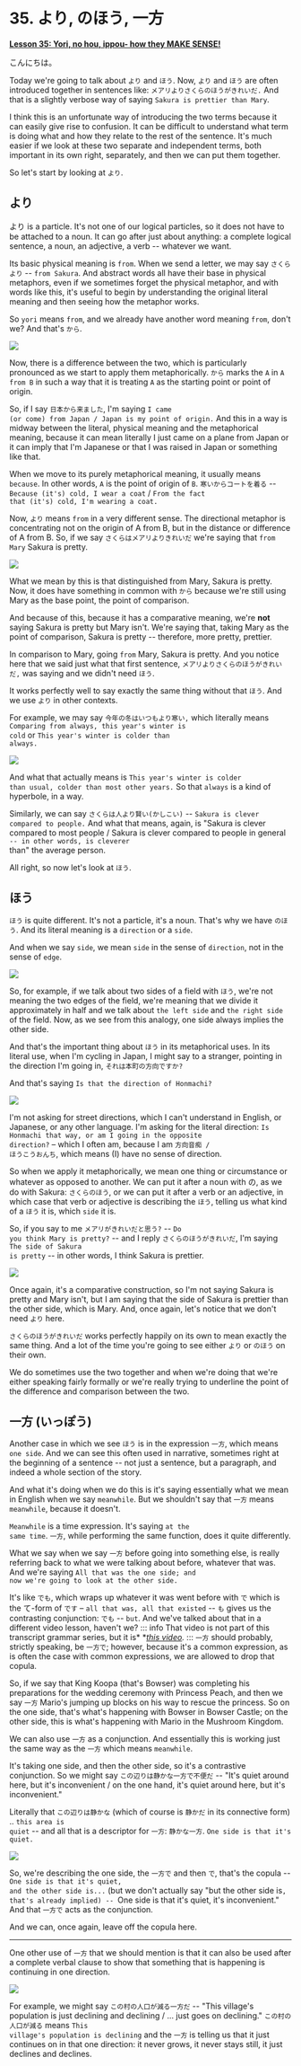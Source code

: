 # **35. より, のほう, 一方**

[**Lesson 35: Yori, no hou, ippou- how they MAKE SENSE!**](https://www.youtube.com/watch?v=ma1yZwt1XAc&list=PLg9uYxuZf8x_A-vcqqyOFZu06WlhnypWj&index=37&pp=iAQB)

こんにちは。

Today we're going to talk about <code>より</code> and <code>ほう</code>. Now, <code>より</code> and <code>ほう</code> are often introduced together in sentences like: <code>メアリよりさくらのほうがきれいだ.</code> And that is a slightly verbose way of saying <code>Sakura is prettier than Mary</code>.

I think this is an unfortunate way of introducing the two terms because it can easily give rise to confusion. It can be difficult to understand what term is doing what and how they relate to the rest of the sentence. It's much easier if we look at these two separate and independent terms, both important in its own right, separately, and then we can put them together.

So let's start by looking at <code>より</code>.

## より

より is a particle. It's not one of our logical particles, so it does not have to be attached to a noun. It can go after just about anything: a complete logical sentence, a noun, an adjective, a verb -- whatever we want.

Its basic physical meaning is <code>from</code>. When we send a letter, we may say <code>さくらより</code> -- <code>from Sakura</code>. And abstract words all have their base in physical metaphors, even if we sometimes forget the physical metaphor, and with words like this, it's useful to begin by understanding the original literal meaning and then seeing how the metaphor works.

So <code>yori</code> means <code>from</code>, and we already have another word meaning <code>from</code>, don't we? And that's <code>から</code>.

![](media/image484.webp)

Now, there is a difference between the two, which is particularly pronounced as we start to apply them metaphorically. <code>から</code> marks the <code>A</code> in <code>A from B</code> in such a way that it is treating <code>A</code> as the starting point or point of origin.

So, if I say <code>日本から来ました</code>, I'm saying <code>I came (or come) from Japan / Japan is my point of origin.</code> And this in a way is midway between the literal, physical meaning and the metaphorical meaning, because it can mean literally I just came on a plane from Japan or it can imply that I'm Japanese or that I was raised in Japan or something like that.

When we move to its purely metaphorical meaning, it usually means <code>because</code>. In other words, <code>A</code> is the point of origin of <code>B</code>. <code>寒いからコートを着る</code> -- <code>Because (it's) cold, I wear a coat</code> / <code>From the fact that (it's) cold, I'm wearing a coat.</code>

Now, <code>より</code> means <code>from</code> in a very different sense. The directional metaphor is concentrating not on the origin of A from B, but in the distance or difference of A from B. So, if we say <code>さくらはメアリよりきれいだ</code> we're saying that <code>from Mary</code> Sakura is pretty.

![](media/image447.webp)

What we mean by this is that distinguished from Mary, Sakura is pretty. Now, it does have something in common with <code>から</code> because we're still using Mary as the base point, the point of comparison.

And because of this, because it has a comparative meaning, we're **not** saying Sakura is pretty but Mary isn't. We're saying that, taking Mary as the point of comparison, Sakura is pretty -- therefore, more pretty, prettier.

In comparison to Mary, going <code>from</code> Mary, Sakura is pretty. And you notice here that we said just what that first sentence, <code>メアリよりさくらのほうがきれいだ,</code> was saying and we didn't need <code>ほう</code>.

It works perfectly well to say exactly the same thing without that <code>ほう</code>. And we use <code>より</code> in other contexts.

For example, we may say <code>今年の冬はいつもより寒い,</code> which literally means <code>Comparing from always, this year's winter is cold</code> or <code>This year's winter is colder than always.</code>

![](media/image817.webp)

And what that actually means is <code>This year's winter is colder than usual, colder than most other years.</code> So that <code>always</code> is a kind of hyperbole, in a way.

Similarly, we can say <code>さくらは人より賢い(かしこい)</code> -- <code>Sakura is clever compared to people.</code> And what that means, again, is "Sakura is clever compared to most people / Sakura is clever compared to people in general<code> -- in other words, is cleverer </code>than" the average person.

All right, so now let's look at <code>ほう</code>.

## ほう

<code>ほう</code> is quite different. It's not a particle, it's a noun. That's why we have <code>のほう</code>. And its literal meaning is a <code>direction</code> or a <code>side</code>.

And when we say <code>side</code>, we mean <code>side</code> in the sense of <code>direction</code>, not in the sense of <code>edge</code>.

![](media/image425.webp)

So, for example, if we talk about two sides of a field with <code>ほう</code>, we're not meaning the two edges of the field, we're meaning that we divide it approximately in half and we talk about <code>the left side</code> and <code>the right side</code> of the field. Now, as we see from this analogy, one side always implies the other side.

And that's the important thing about <code>ほう</code> in its metaphorical uses. In its literal use, when I'm cycling in Japan, I might say to a stranger, pointing in the direction I'm going in, <code>それは本町の方向ですか?</code>

And that's saying <code>Is that the direction of Honmachi?</code>

![](media/image946.webp)

I'm not asking for street directions, which I can't understand in English, or Japanese, or any other language. I'm asking for the literal direction: <code>Is Honmachi that way, or am I going in the opposite direction?</code> – which I often am, because I am <code>方向音痴 / ほうこうおんち</code>, which means (I) have no sense of direction.

So when we apply it metaphorically, we mean one thing or circumstance or whatever as opposed to another. We can put it after a noun with の, as we do with Sakura: <code>さくらのほう</code>, or we can put it after a verb or an adjective, in which case that verb or adjective is describing the <code>ほう</code>, telling us what kind of a <code>ほう</code> it is, which <code>side</code> it is.

So, if you say to me <code>メアリがきれいだと思う?</code> -- <code>Do you think Mary is pretty?</code> -- and I reply <code>さくらのほうがきれいだ</code>, I'm saying <code>The side of Sakura is pretty</code> -- in other words, I think Sakura is prettier.

![](media/image963.webp)

Once again, it's a comparative construction, so I'm not saying Sakura is pretty and Mary isn't, but I am saying that the side of Sakura is prettier than the other side, which is Mary. And, once again, let's notice that we don't need <code>より</code> here.

<code>さくらのほうがきれいだ</code> works perfectly happily on its own to mean exactly the same thing. And a lot of the time you're going to see either <code>より</code> or <code>のほう</code> on their own.

We do sometimes use the two together and when we're doing that we're either speaking fairly formally or we're really trying to underline the point of the difference and comparison between the two.

## 一方 (いっぽう)

Another case in which we see <code>ほう</code> is in the expression <code>一方</code>, which means <code>one side</code>. And we can see this often used in narrative, sometimes right at the beginning of a sentence -- not just a sentence, but a paragraph, and indeed a whole section of the story.

And what it's doing when we do this is it's saying essentially what we mean in English when we say <code>meanwhile</code>. But we shouldn't say that <code>一方</code> means <code>meanwhile</code>, because it doesn't.

<code>Meanwhile</code> is a time expression. It's saying <code>at the same time</code>. <code>一方</code>, while performing the same function, does it quite differently.

What we say when we say <code>一方</code> before going into something else, is really referring back to what we were talking about before, whatever that was. And we're saying <code>All that was the one side; and now we're going to look at the other side.</code>

It's like <code>でも</code>, which wraps up whatever it was went before with <code>で</code> which is the て-form of <code>です</code> – <code>all that was, all that existed</code> -- <code>も</code> gives us the contrasting conjunction: <code>でも</code> -- <code>but</code>. And we've talked about that in a different video lesson, haven't we?
::: info
That video is not part of this transcript grammar series, but it is* **[this video](https://www.youtube.com/watch?v=00nKUtmnzvI&ab_channel=OrganicJapanesewithCureDolly).*
:::
<code>一方</code> should probably, strictly speaking, be <code>一方で</code>; however, because it's a common expression, as is often the case with common expressions, we are allowed to drop that copula.

So, if we say that King Koopa (that's Bowser) was completing his preparations for the wedding ceremony with Princess Peach, and then we say <code>一方</code> Mario's jumping up blocks on his way to rescue the princess. So on the one side, that's what's happening with Bowser in Bowser Castle; on the other side, this is what's happening with Mario in the Mushroom Kingdom.

We can also use <code>一方</code> as a conjunction. And essentially this is working just the same way as the <code>一方</code> which means <code>meanwhile</code>.

It's taking one side, and then the other side, so it's a contrastive conjunction. So we might say <code>この辺りは静かな一方で不便だ</code> -- "It's quiet around here, but it's inconvenient / on the one hand, it's quiet around here, but it's inconvenient."

Literally that <code>この辺りは静かな</code> (which of course is <code>静かだ</code> in its connective form) .. <code>this area is quiet</code> -- and all that is a descriptor for <code>一方</code>: <code>静かな一方</code>. <code>One side is that it's quiet.</code>

![](media/image198.webp)

So, we're describing the one side, the <code>一方で</code> and then <code>で</code>, that's the copula -- <code>One side is that it's quiet, and the other side is...</code> (but we don't actually say "but the other side is<code>, that's already implied) -- </code>One side is that it's quiet, it's inconvenient." And that <code>一方で</code> acts as the conjunction.

And we can, once again, leave off the copula here.

---

One other use of <code>一方</code> that we should mention is that it can also be used after a complete verbal clause to show that something that is happening is continuing in one direction.

![](media/image76.webp)

For example, we might say <code>この村の人口が減る一方だ</code> -- "This village's population is just declining and declining / ... just goes on declining." <code>この村の人口が減る</code> means <code>This village's population is declining</code> and the <code>一方</code> is telling us that it just continues on in that one direction: it never grows, it never stays still, it just declines and declines.
